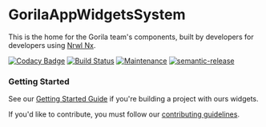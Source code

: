 # GorilaAppWidgetsSystem

This is the home for the Gorila team's components, built by developers for developers using [Nrwl Nx](https://nrwl.io/nx).

[![Codacy Badge](https://api.codacy.com/project/badge/Grade/881883aeb9584cb08886a73375d81f9f)](https://app.codacy.com/app/guilhermejcgois/gorila-ui-components?utm_source=github.com&utm_medium=referral&utm_content=gorilainvest/gorila-ui-components&utm_campaign=Badge_Grade_Dashboard)
[![Build Status](https://travis-ci.org/gorilainvest/gorila-ui-components.svg?branch=master)](https://travis-ci.org/gorilainvest/gorila-ui-components)
[![Maintenance](https://img.shields.io/badge/Maintained%3F-yes-green.svg)](https://GitHub.com/gorilainvest/gorila-ui-components/graphs/commit-activity)
[![semantic-release](https://img.shields.io/badge/%20%20%F0%9F%93%A6%F0%9F%9A%80-semantic--release-e10079.svg)](https://github.com/semantic-release/semantic-release)

### Getting Started

See our [Getting Started Guide](./guides/getting-started.md) if you're building a project with ours widgets.

If you'd like to contribute, you must follow our [contributing guidelines](./guides/contributing.md).
